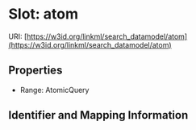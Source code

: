 # Slot: atom

URI: [https://w3id.org/linkml/search_datamodel/atom](https://w3id.org/linkml/search_datamodel/atom)



<!-- no inheritance hierarchy -->


## Properties

 * Range: AtomicQuery



## Identifier and Mapping Information





